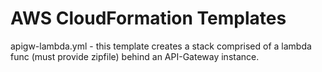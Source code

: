 AWS CloudFormation Templates
======

apigw-lambda.yml  -  this template creates a stack comprised of a lambda func (must provide zipfile) behind an API-Gateway instance.
